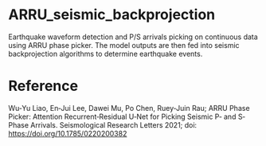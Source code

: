 # ARRU_seismic_backprojection
Earthquake waveform detection and P/S arrivals picking on continuous data using ARRU phase picker. The model outputs are then fed into seismic backprojection algorithms to determine earthquake events.


# Reference
Wu‐Yu Liao, En‐Jui Lee, Dawei Mu, Po Chen, Ruey‐Juin Rau; ARRU Phase Picker: Attention Recurrent‐Residual U‐Net for Picking Seismic P‐ and S‐Phase Arrivals. Seismological Research Letters 2021; doi: https://doi.org/10.1785/0220200382
